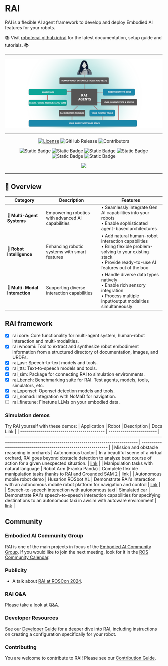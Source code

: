 # RAI

RAI is a flexible AI agent framework to develop and deploy Embodied AI features for your robots.

📚 Visit [robotecai.github.io/rai](https://robotecai.github.io/rai/) for the latest documentation, setup
guide and tutorials. 📚

---

<div align="center">

![rai-image](./docs/imgs/RAI_simple_diagram_medium.png)

---

[![License](https://img.shields.io/badge/License-Apache_2.0-blue.svg)](https://opensource.org/licenses/Apache-2.0)
![GitHub Release](https://img.shields.io/github/v/release/RobotecAI/rai)
![Contributors](https://img.shields.io/github/contributors/robotecai/rai)

![Static Badge](https://img.shields.io/badge/Ubuntu-24.04-orange)
![Static Badge](https://img.shields.io/badge/Ubuntu-22.04-orange)
![Static Badge](https://img.shields.io/badge/Python-3.12-blue)
![Static Badge](https://img.shields.io/badge/Python-3.10-blue)
![Static Badge](https://img.shields.io/badge/ROS2-jazzy-blue)
![Static Badge](https://img.shields.io/badge/ROS2-humble-blue)

[![](https://dcbadge.limes.pink/api/server/https://discord.gg/3PGHgTaJSB)](https://discord.gg/3PGHgTaJSB)

</div>

---

## 🎯 Overview

| Category                       | Description                                       | Features                                                                                                                                                           |
| ------------------------------ | ------------------------------------------------- | ------------------------------------------------------------------------------------------------------------------------------------------------------------------ |
| 🤖 **Multi-Agent Systems**     | Empowering robotics with advanced AI capabilities | • Seamlessly integrate Gen AI capabilities into your robots<br>• Enable sophisticated agent-based architectures                                                    |
| 🔄 **Robot Intelligence**      | Enhancing robotic systems with smart features     | • Add natural human-robot interaction capabilities<br>• Bring flexible problem-solving to your existing stack<br>• Provide ready-to-use AI features out of the box |
| 🌟 **Multi-Modal Interaction** | Supporting diverse interaction capabilities       | • Handle diverse data types natively<br>• Enable rich sensory integration<br>• Process multiple input/output modalities simultaneously                             |

## RAI framework

-   [x] rai core: Core functionality for multi-agent system, human-robot interaction and
        multi-modalities.
-   [x] rai whoami: Tool to extract and synthesize robot embodiment information from a structured
        directory of documentation, images, and URDFs.
-   [x] rai_asr: Speech-to-text models and tools.
-   [x] rai_tts: Text-to-speech models and tools.
-   [x] rai_sim: Package for connecting RAI to simulation environments.
-   [x] rai_bench: Benchmarking suite for RAI. Test agents, models, tools, simulators, etc.
-   [x] rai_openset: Openset detection models and tools.
-   [x] rai_nomad: Integration with NoMaD for navigation.
-   [ ] rai_finetune: Finetune LLMs on your embodied data.

### Simulation demos

Try RAI yourself with these demos:
| Application | Robot | Description | Docs Link |
| ------------------------------------------ | ------------------------ | ------------------------------------------------------------------------------------------------------------------------------------------------ | ------------------------------------------------------------- |
| Mission and obstacle reasoning in orchards | Autonomous tractor | In a beautiful scene of a virtual orchard, RAI goes beyond obstacle detection to analyze best course of action for a given unexpected situation. | [link](https://robotecai.github.io/rai/demos/agriculture/) |
| Manipulation tasks with natural language | Robot Arm (Franka Panda) | Complete flexible manipulation tasks thanks to RAI and Grounded SAM 2 | [link](https://robotecai.github.io/rai/demos/manipulation/) |
| Autonomous mobile robot demo | Husarion ROSbot XL | Demonstrate RAI's interaction with an autonomous mobile robot platform for navigation and control | [link](https://robotecai.github.io/rai/demos/rosbot_xl/) |
| Speech-to-speech interaction with autonomous taxi | Simulated car | Demonstrate RAI's speech-to-speech interaction capabilities for specifying destinations to an autonomous taxi in awsim with autoware environment | [link](https://robotecai.github.io/rai/demos/taxi/) |

## Community

### Embodied AI Community Group

RAI is one of the main projects in focus of the
[Embodied AI Community Group](https://github.com/ros-wg-embodied-ai). If you would like to join the
next meeting, look for it in the
[ROS Community Calendar](https://calendar.google.com/calendar/u/0/embed?src=c_3fc5c4d6ece9d80d49f136c1dcd54d7f44e1acefdbe87228c92ff268e85e2ea0@group.calendar.google.com&ctz=Etc/UTC).

### Publicity

-   A talk about [RAI at ROSCon 2024](https://vimeo.com/1026029511).

### RAI Q&A

Please take a look at [Q&A](https://github.com/RobotecAI/rai/discussions/categories/q-a).

### Developer Resources

See our [Developer Guide](docs/developer_guide.md) for a deeper dive into RAI, including
instructions on creating a configuration specifically for your robot.

### Contributing

You are welcome to contribute to RAI! Please see our [Contribution Guide](CONTRIBUTING.md).

